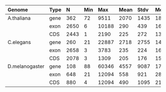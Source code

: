 | Genome         | Type |  N   | Min |  Max  | Mean | Stdv | Med  |
|:---------------|:-----|:-----|:----|:------|:-----|:-----|:-----|
| A.thaliana     | gene |   362|   72|  9511 |  2070|  1435|  1892|
|                | exon |  2650|    6|  10188|   290|   439|   162|
|                | CDS  |  2443|    1|   2190|   225|   272|   137|
| C.elegans      | gene |   260|   21|  22887|  2718|  2755|  1473|
|                | exon |  2658|    3|   3783|   235|   224|   162|
|                | CDS  |  2078|    3|   1309|   205|   176|   153|
| D.melanogaster | gene |   108|   88|  60346|  4557|  9087|  1765|
|                | exon |   648|   21|  12094|   558|   921|   287|
|                | CDS  |   880|    4|  12094|   490|  1095|   214|